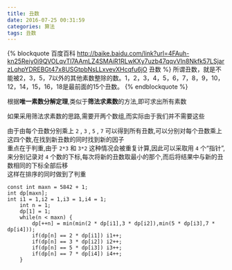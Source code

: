 ```yaml
---
title: 丑数
date: 2016-07-25 00:31:59
categories: 算法
tags: 丑数
---
```

{% blockquote 百度百科 http://baike.baidu.com/link?url=4FAuh-kn25Reiy0i9QVOLqvTl7AAmLZ4SMAiR1RLwKXy7uzb47qqvVln8Nkfk57LSjarzLqhpYDREBGt47x8USGtpbNsLLxvevXHcqfu6jO 丑数 %}
所谓丑数，就是不能被2，3，5，7以外的其他素数整除的数。1，2，3，4，5，6，7，8，9，10，12，14，15，16，18是最前面的15个丑数。
{% endblockquote %}

<!--more-->
根据**唯一素数分解定理**,类似于**筛法求素数**的方法,即可求出所有素数  

如果采用筛法求素数的思路,需要开两个数组,而实际由于我们并不需要这些  

由于由每个丑数分别乘上 `2` , `3` , `5` , `7` 可以得到所有丑数,可以分别对每个丑数乘上这四个数,在找到新丑数的同时找到新的因子  
重点在于判重,由于 `2*3` 和 `3*2` 这种情况会被重复计算,因此可以采取用 `4` 个“指针”,来分别记录对 `4` 个数的下标,每次将新的丑数取最小的那个,而后将结果中与新的丑数相同的下标全部后移  
这样在排序的同时做到了判重  

```丑数
const int maxn = 5842 + 1;
int dp[maxn];
int i1 = 1,i2 = 1,i3 = 1,i4 = 1;
	int n = 1;
	dp[1] = 1;
	while(n < maxn) {
		dp[++n] = min(min(2 * dp[i1],3 * dp[i2]),min(5 * dp[i3],7 * dp[i4]));
		if(dp[n] == 2 * dp[i1]) i1++;
		if(dp[n] == 3 * dp[i2]) i2++;
		if(dp[n] == 5 * dp[i3]) i3++;
		if(dp[n] == 7 * dp[i4]) i4++;
	}
```